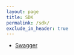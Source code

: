 ```yaml
---
layout: page
title: SDK
permalink: /sdk/
exclude_in_header: true
---
```


* [Swagger](https://api.trestechnologies.com/swagger/index.html)
